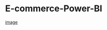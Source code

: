 # E-commerce-Power-BI

[image]('file:///C:/Users/fuj/OneDrive/Pictures/Screenshots/Screenshot%202024-06-08%20141243.png')
